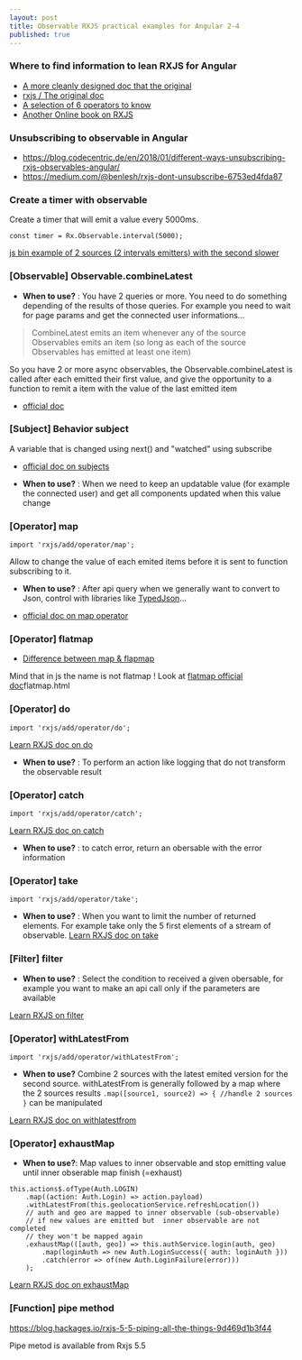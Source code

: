 ```yaml
---
layout: post
title: Observable RXJS practical examples for Angular 2-4
published: true
---
```


### Where to find information to lean RXJS for Angular 

* [A more cleanly designed doc that the original](https://www.learnrxjs.io)
* [rxjs / The original doc](http://reactivex.io/rxjs/)
* [A selection of 6 operators to know](https://netbasal.com/rxjs-six-operators-that-you-must-know-5ed3b6e238a0)
* [Another Online book on RXJS](http://xgrommx.github.io/rx-book/content/observable)

### Unsubscribing to observable in Angular 

* https://blog.codecentric.de/en/2018/01/different-ways-unsubscribing-rxjs-observables-angular/
* https://medium.com/@benlesh/rxjs-dont-unsubscribe-6753ed4fda87

### Create a timer with observable 

Create a timer that will emit a value every 5000ms.

````
const timer = Rx.Observable.interval(5000);
````

[js bin example of 2 sources (2 intervals emitters) with  the second slower](http://jsbin.com/vujekucuxa/1)

### [Observable] Observable.combineLatest

* **When to use?** : You have 2 queries or more. You need to do something depending of the results of those queries. For example  you need to wait for page params and get the connected user informations...

> CombineLatest emits an item whenever any of the source Observables emits an item (so long as each of the source Observables has emitted at least one item)

So you have 2 or more async observables, the Observable.combineLatest is called after each emitted their first value, and give the opportunity to a function to remit a item  with the value  of the last emitted item

* [official doc](http://reactivex.io/documentation/operators/combinelatest.html)

### [Subject] Behavior subject

A variable  that is changed using next() and "watched" using subscribe
* [official doc on subjects](http://reactivex.io/documentation/subject.html)

* **When to use?** : When we need to keep an updatable value (for example the connected  user) and get all components updated when this value change

### [Operator] map
`import 'rxjs/add/operator/map';`

Allow to change the  value of each emited items before  it is sent to function subscribing to it.

* **When to use?** : After api query when we generally want to convert to Json, control with libraries like [TypedJson](https://github.com/JohnWeisz/TypedJSON)...

* [ official doc on map operator](http://reactivex.io/documentation/operators/map.html)

### [Operator] flatmap

* [Difference between map & flapmap](https://namitamalik.github.io/Map-vs-FlatMap/)

Mind that in js the name is not flatmap ! 
Look at [flatmap official doc](http://reactivex.io/documentation/operators/)flatmap.html

### [Operator] do

`import 'rxjs/add/operator/do';`

[Learn RXJS doc on do](https://www.learnrxjs.io/operators/utility/do.html)

* **When to use?** : To perform an action like logging that do not transform the observable result



### [Operator] catch
`import 'rxjs/add/operator/catch';`

[Learn RXJS doc on catch](https://www.learnrxjs.io/operators/error_handling/catch.html)

* **When to use?** : to catch error, return an obersable with the error information


### [Operator] take
`import 'rxjs/add/operator/take';`

* **When to use?** : When you want to limit the number of returned elements. For example take only the 5 first elements of a stream of observable.
[Learn RXJS doc on take](https://www.learnrxjs.io/operators/filtering/take.html)

### [Filter] filter

* **When to use?** : Select the condition to received a given obersable, for example you want to make an api call only if the parameters are available 

[Learn RXJS on filter](https://www.learnrxjs.io/operators/filtering/filter.html)

### [Operator] withLatestFrom

`import 'rxjs/add/operator/withLatestFrom';`

* **When to use?** Combine 2 sources with the latest emited version for the second source. withLatestFrom is generally followed by a map where the 2 sources results `.map([source1, source2) => { //handle 2 sources }` can be manipulated

[Learn RXJS doc on  withlatestfrom](https://www.learnrxjs.io/operators/combination/withlatestfrom.html)

### [Operator] exhaustMap

* **When to use?**: Map values to inner observable and stop emitting value until inner obserable map finish (=exhaust)
````
this.actions$.ofType(Auth.LOGIN)
    .map((action: Auth.Login) => action.payload)
    .withLatestFrom(this.geolocationService.refreshLocation())
    // auth and geo are mapped to inner observable (sub-observable)
    // if new values are emitted but  inner observable are not completed
    // they won't be mapped again
    .exhaustMap(([auth, geo]) => this.authService.login(auth, geo)
        .map(loginAuth => new Auth.LoginSuccess({ auth: loginAuth }))
        .catch(error => of(new Auth.LoginFailure(error)))
    );
````
[Learn RXJS doc on exhaustMap](https://github.com/btroncone/learn-rxjs/blob/master/operators/transformation/exhaustmap.md)



### [Function] pipe method

https://blog.hackages.io/rxjs-5-5-piping-all-the-things-9d469d1b3f44

Pipe metod is available from Rxjs 5.5